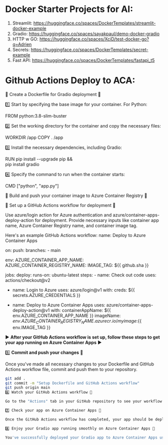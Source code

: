 
# Docker Starter Projects for AI:

1. Streamlit: https://huggingface.co/spaces/DockerTemplates/streamlit-docker-example
2. Gradio: https://huggingface.co/spaces/sayakpaul/demo-docker-gradio
3. HTTP w GO: https://huggingface.co/spaces/XciD/test-docker-go?q=Adrien
4. Secrets: https://huggingface.co/spaces/DockerTemplates/secret-example
5. Fast API: https://huggingface.co/spaces/DockerTemplates/fastapi_t5


# Github Actions Deploy to ACA:

🐋 Create a Dockerfile for Gradio deployment 🐋

1️⃣ Start by specifying the base image for your container. For Python:

FROM python:3.8-slim-buster

2️⃣ Set the working directory for the container and copy the necessary files:

WORKDIR /app
COPY . /app

3️⃣ Install the necessary dependencies, including Gradio:

RUN pip install --upgrade pip && \
    pip install gradio

4️⃣ Specify the command to run when the container starts:

CMD ["python", "app.py"]

:rocket: Build and push your container image to Azure Container Registry :rocket:

:green_book: Set up a GitHub Actions workflow for deployment :green_book:

Use azure/login action for Azure authentication and azure/container-apps-deploy-action for deployment. Provide necessary inputs like container app name, Azure Container Registry name, and container image tag.

Here's an example GitHub Actions workflow:
name: Deploy to Azure Container Apps

on: push: branches: - main

env: AZURE_CONTAINER_APP_NAME: AZURE_CONTAINER_REGISTRY_NAME: IMAGE_TAG: ${{ github.sha }}

jobs: deploy: runs-on: ubuntu-latest steps: - name: Check out code uses: actions/checkout@v2

  - name: Login to Azure
    uses: azure/login@v1
    with:
      creds: ${{ secrets.AZURE_CREDENTIALS }}

  - name: Deploy to Azure Container Apps
    uses: azure/container-apps-deploy-action@v1
    with:
      containerAppName: ${{ env.AZURE_CONTAINER_APP_NAME }}
      imageName: ${{ env.AZURE_CONTAINER_REGISTRY_NAME }}.azurecr.io/myimage:${{ env.IMAGE_TAG }}
	
:arrow_forward: **After your GitHub Actions workflow is set up, follow these steps to get your app running on Azure Container Apps** :arrow_forward:

5️⃣ **Commit and push your changes** :file_folder:

Once you've made all necessary changes to your Dockerfile and GitHub Actions workflow file, commit and push them to your repository. 

```bash
git add .
git commit -m "Setup Dockerfile and GitHub Actions workflow"
git push origin main
6️⃣ Watch your GitHub Actions workflow 👀

Go to the "Actions" tab in your GitHub repository to see your workflow in action. If everything is set up correctly, you should see your workflow running and completing without errors.

7️⃣ Check your app on Azure Container Apps 🏁

Once the GitHub Actions workflow has completed, your app should be deployed to Azure Container Apps. You can check the status of your app in the Azure portal.

8️⃣ Enjoy your Gradio app running smoothly on Azure Container Apps 🎉

You've successfully deployed your Gradio app to Azure Container Apps using a Docker container and GitHub Actions!
